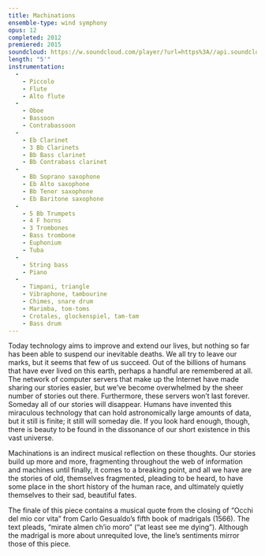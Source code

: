 ```yaml
---
title: Machinations
ensemble-type: wind symphony
opus: 12
completed: 2012
premiered: 2015
soundcloud: https://w.soundcloud.com/player/?url=https%3A//api.soundcloud.com/tracks/166553282&auto_play=false&hide_related=false&show_comments=true&show_user=true&show_reposts=false&visual=true
length: "5'"
instrumentation:
  - 
    - Piccolo
    - Flute
    - Alto flute
  - 
    - Oboe
    - Bassoon
    - Contrabassoon
  - 
    - Eb Clarinet
    - 3 Bb Clarinets
    - Bb Bass clarinet
    - Bb Contrabass clarinet
  - 
    - Bb Soprano saxophone
    - Eb Alto saxophone
    - Bb Tenor saxophone
    - Eb Baritone saxophone
  - 
    - 5 Bb Trumpets
    - 4 F horns
    - 3 Trombones
    - Bass trombone
    - Euphonium
    - Tuba
  - 
    - String bass
    - Piano
  - 
    - Timpani, triangle
    - Vibraphone, tambourine
    - Chimes, snare drum
    - Marimba, tom-toms
    - Crotales, glockenspiel, tam-tam
    - Bass drum
---
```


Today technology aims to improve and extend our lives, but nothing so far has been able to suspend our inevitable deaths. We all try to leave our marks, but it seems that few of us succeed. Out of the billions of humans that have ever lived on this earth, perhaps a handful are remembered at all. The network of computer servers that make up the Internet have made sharing our stories easier, but we’ve become overwhelmed by the sheer number of stories out there. Furthermore, these servers won’t last forever. Someday all of our stories will disappear. Humans have invented this miraculous technology that can hold astronomically large amounts of data, but it still is finite; it still will someday die. If you look hard enough, though, there is beauty to be found in the dissonance of our short existence in this vast universe.

Machinations is an indirect musical reflection on these thoughts. Our stories build up more and more, fragmenting throughout the web of information and machines until finally, it comes to a breaking point, and all we have are the stories of old, themselves fragmented, pleading to be heard, to have some place in the short history of the human race, and ultimately quietly themselves to their sad, beautiful fates.

The finale of this piece contains a musical quote from the closing of “Occhi del mio cor vita” from Carlo Gesualdo’s fifth book of madrigals (1566). The text pleads, “mirate almen ch’io moro” (“at least see me dying”). Although the madrigal is more about unrequited love, the line’s sentiments mirror those of this piece.

